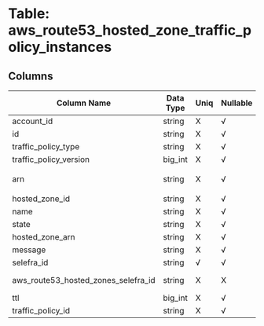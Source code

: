# Table: aws_route53_hosted_zone_traffic_policy_instances

## Columns 

|  Column Name   |  Data Type  | Uniq | Nullable | Description | 
|  ----  | ----  | ----  | ----  | ---- | 
| account_id | string | X | √ |  | 
| id | string | X | √ |  | 
| traffic_policy_type | string | X | √ |  | 
| traffic_policy_version | big_int | X | √ |  | 
| arn | string | X | √ | `Amazon Resource Name (ARN) of the route53 hosted zone traffic policy instance.` | 
| hosted_zone_id | string | X | √ |  | 
| name | string | X | √ |  | 
| state | string | X | √ |  | 
| hosted_zone_arn | string | X | √ |  | 
| message | string | X | √ |  | 
| selefra_id | string | √ | √ | random id | 
| aws_route53_hosted_zones_selefra_id | string | X | X | fk to aws_route53_hosted_zones.selefra_id | 
| ttl | big_int | X | √ |  | 
| traffic_policy_id | string | X | √ |  | 


